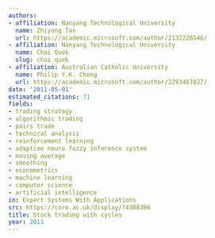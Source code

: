 ```yaml
---
authors:
- affiliation: Nanyang Technological University
  name: Zhiyong Tan
  url: https://academic.microsoft.com/author/2132226546/
- affiliation: Nanyang Technological University
  name: Chai Quek
  slug: chai_quek
- affiliation: Australian Catholic University
  name: Philip Y.K. Cheng
  url: https://academic.microsoft.com/author/2293467827/
date: '2011-05-01'
estimated_citations: 71
fields:
- trading strategy
- algorithmic trading
- pairs trade
- technical analysis
- reinforcement learning
- adaptive neuro fuzzy inference system
- moving average
- smoothing
- econometrics
- machine learning
- computer science
- artificial intelligence
in: Expert Systems With Applications
src: https://core.ac.uk/display/74308396
title: Stock trading with cycles
year: 2011
---
```

